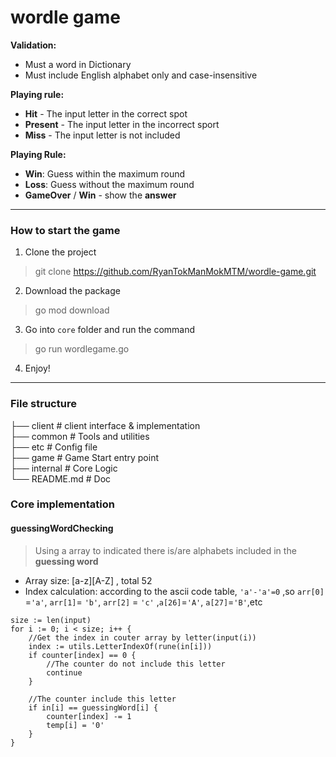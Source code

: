 # wordle game
**Validation:**
- Must a word in Dictionary
- Must include English alphabet only and case-insensitive

**Playing rule:**  
- **Hit** - The input letter in the correct spot  
- **Present** - The input letter in the incorrect sport   
- **Miss** - The input letter is not included  

**Playing Rule:**
- **Win**: Guess within the maximum round
- **Loss**: Guess without the maximum round
- **GameOver** / **Win** - show the **answer**

---
### How to start the game

1. Clone the project
> git clone https://github.com/RyanTokManMokMTM/wordle-game.git

2. Download the package
> go mod download

3. Go into `core` folder and run the command
> go run wordlegame.go

4. Enjoy!

---

### File structure
├── client     # client interface & implementation       
├── common     # Tools and utilities                 
├── etc        # Config file  
├── game       # Game Start entry point         
├── internal   # Core Logic             
└── README.md  # Doc

### Core implementation
#### guessingWordChecking   
> Using a array to indicated there is/are alphabets included in the **guessing word**
- Array size: [a-z][A-Z] , total 52
- Index calculation: according to the ascii code table, `'a'-'a'=0` ,so `arr[0]` =`'a'`, `arr[1]`= `'b'`, `arr[2]` = `'c'` ,`a[26]`=`'A'`, `a[27]`=`'B'`,etc

```
size := len(input)
for i := 0; i < size; i++ {
    //Get the index in couter array by letter(input(i))
    index := utils.LetterIndexOf(rune(in[i]))
    if counter[index] == 0 {
        //The counter do not include this letter
        continue
    }
    
    //The counter include this letter
    if in[i] == guessingWord[i] {
        counter[index] -= 1
        temp[i] = '0'
    }
}
```